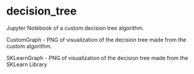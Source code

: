 # decision_tree
Jupyter Notebook of a custom decision tree algorithm.

CustomGraph - PNG of visualization of the decision tree made from the custom algorithm.

SKLearnGraph - PNG of visualization of the decision tree made from the SKLearn Library
